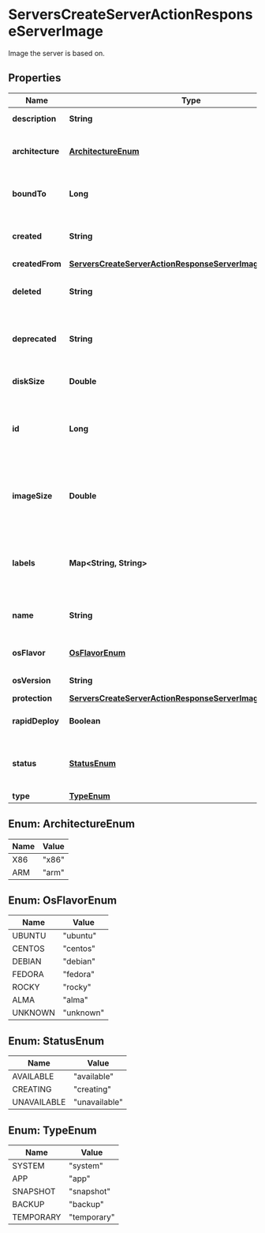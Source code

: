 

# ServersCreateServerActionResponseServerImage

Image the server is based on.

## Properties

| Name | Type | Description | Notes |
|------------ | ------------- | ------------- | -------------|
|**description** | **String** | Description of the Image |  |
|**architecture** | [**ArchitectureEnum**](#ArchitectureEnum) | Type of cpu architecture this image is compatible with. |  |
|**boundTo** | **Long** | ID of Server the Image is bound to. Only set for Images of type &#x60;backup&#x60;. |  |
|**created** | **String** | Point in time when the Resource was created (in ISO-8601 format). |  |
|**createdFrom** | [**ServersCreateServerActionResponseServerImageCreatedFrom**](ServersCreateServerActionResponseServerImageCreatedFrom.md) |  |  |
|**deleted** | **String** | Point in time where the Image was deleted (in ISO-8601 format) |  |
|**deprecated** | **String** | Point in time when the Image is considered to be deprecated (in ISO-8601 format) |  |
|**diskSize** | **Double** | Size of the disk contained in the Image in GB |  |
|**id** | **Long** | ID of the Resource. Limited to 52 bits to ensure compatibility with JSON double precision floats.  |  |
|**imageSize** | **Double** | Size of the Image file in our storage in GB. For snapshot Images this is the value relevant for calculating costs for the Image. |  |
|**labels** | **Map&lt;String, String&gt;** | User-defined labels (&#x60;key/value&#x60; pairs) for the Resource. For more information, see \&quot;[Labels](https://docs.hetzner.cloud)\&quot;.  |  |
|**name** | **String** | Unique identifier of the Image. This value is only set for system Images. |  |
|**osFlavor** | [**OsFlavorEnum**](#OsFlavorEnum) | Flavor of operating system contained in the Image |  |
|**osVersion** | **String** | Operating system version |  |
|**protection** | [**ServersCreateServerActionResponseServerImageProtection**](ServersCreateServerActionResponseServerImageProtection.md) |  |  |
|**rapidDeploy** | **Boolean** | Indicates that rapid deploy of the Image is available |  [optional] |
|**status** | [**StatusEnum**](#StatusEnum) | Whether the Image can be used or if it&#39;s still being created or unavailable |  |
|**type** | [**TypeEnum**](#TypeEnum) | Type of the Image |  |



## Enum: ArchitectureEnum

| Name | Value |
|---- | -----|
| X86 | &quot;x86&quot; |
| ARM | &quot;arm&quot; |



## Enum: OsFlavorEnum

| Name | Value |
|---- | -----|
| UBUNTU | &quot;ubuntu&quot; |
| CENTOS | &quot;centos&quot; |
| DEBIAN | &quot;debian&quot; |
| FEDORA | &quot;fedora&quot; |
| ROCKY | &quot;rocky&quot; |
| ALMA | &quot;alma&quot; |
| UNKNOWN | &quot;unknown&quot; |



## Enum: StatusEnum

| Name | Value |
|---- | -----|
| AVAILABLE | &quot;available&quot; |
| CREATING | &quot;creating&quot; |
| UNAVAILABLE | &quot;unavailable&quot; |



## Enum: TypeEnum

| Name | Value |
|---- | -----|
| SYSTEM | &quot;system&quot; |
| APP | &quot;app&quot; |
| SNAPSHOT | &quot;snapshot&quot; |
| BACKUP | &quot;backup&quot; |
| TEMPORARY | &quot;temporary&quot; |



